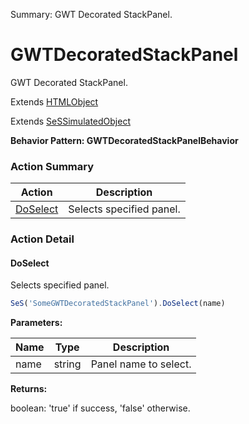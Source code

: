 Summary: GWT Decorated StackPanel.

# GWTDecoratedStackPanel

GWT Decorated StackPanel.
 
Extends [HTMLObject](HTMLObject.md)

Extends [SeSSimulatedObject](SeSSimulatedObject.md)





**Behavior Pattern: GWTDecoratedStackPanelBehavior**


<!-- ============================== property summary ========================== -->

  
<!-- ============================== action summary ========================== -->



### Action Summary

|  **Action** | **Description** | 
| ----------- | --------------- |
|  [DoSelect](#doselect) | Selects specified panel. |




<!-- ============================== property detail ========================== -->
  
  
<!-- ============================== action detail ========================== -->
  
### Action Detail
    
<a name="DoSelect"></a>    
#### DoSelect

Selects specified panel.

```javascript
SeS('SomeGWTDecoratedStackPanel').DoSelect(name)
```


**Parameters:**

|  **Name** | **Type** | **Description** |
| ---------- | -------- | --------------- |
| name | string |  Panel name to select. |




**Returns:**

boolean: 'true' if success, 'false' otherwise.



<a name="see.also.gwtdecoratedstackpanel.doselect"></a>

  

